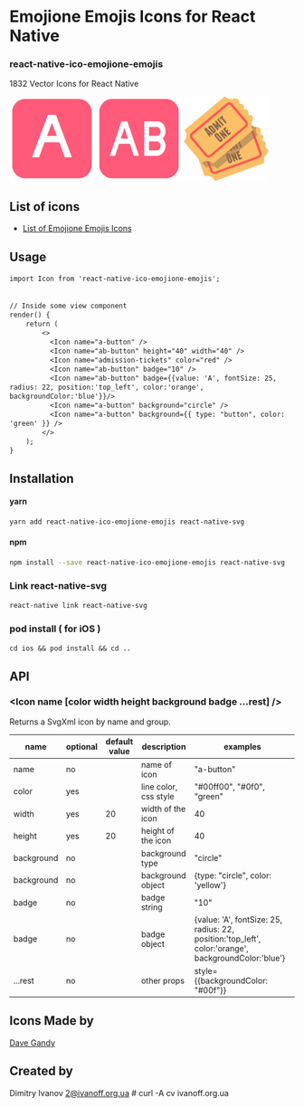# Emojione Emojis Icons for React Native

### react-native-ico-emojione-emojis

1832 Vector Icons for React Native

<img src="./static/a-button.png" alt="a-button" width="150" height="150"> <img src="./static/ab-button.png" alt="ab-button" width="150" height="150"> <img src="./static/admission-tickets.png" alt="admission-tickets" width="150" height="150">

## List of icons

- [List of Emojione Emojis Icons](http://ico.simpleness.org/pack/emojione-emojis)

## Usage

```
import Icon from 'react-native-ico-emojione-emojis';


// Inside some view component
render() {
    return (
        <>
          <Icon name="a-button" />
          <Icon name="ab-button" height="40" width="40" />
          <Icon name="admission-tickets" color="red" />
          <Icon name="ab-button" badge="10" />
          <Icon name="ab-button" badge={{value: 'A', fontSize: 25, radius: 22, position:'top_left', color:'orange', backgroundColor:'blue'}}/>
          <Icon name="a-button" background="circle" />
          <Icon name="a-button" background={{ type: "button", color: 'green' }} />
        </>
    );
}

```

## Installation

#### yarn

```bash
yarn add react-native-ico-emojione-emojis react-native-svg
```

#### npm

```bash
npm install --save react-native-ico-emojione-emojis react-native-svg
```

### Link react-native-svg

```bash
react-native link react-native-svg
```

### pod install ( for iOS )

```
cd ios && pod install && cd ..
```

## API

### <Icon name [color width height background badge ...rest] />

Returns a SvgXml icon by name and group.

 name | optional | default value | description | examples
------|----------|---------------|-------------|---------
name | no |  | name of icon | "a-button"
color | yes | | line color, css style | "#00ff00", "#0f0", "green"
width | yes | 20 | width of the icon | 40
height | yes | 20 | height of the icon | 40
background | no | | background type | "circle"
background | no | | background object | {type: "circle", color: 'yellow'}
badge | no | | badge string | "10"
badge | no | | badge object | {value: 'A', fontSize: 25, radius: 22, position:'top_left', color:'orange', backgroundColor:'blue'}
...rest | no | | other props | style={{backgroundColor: "#00f"}}

## Icons Made by

[Dave Gandy](https://www.flaticon.com/authors/dave-gandy)

## Created by

Dimitry Ivanov <2@ivanoff.org.ua> # curl -A cv ivanoff.org.ua
